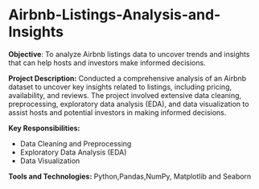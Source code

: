 # Airbnb-Listings-Analysis-and-Insights

**Objective**: To analyze Airbnb listings data to uncover trends and insights that can help hosts and investors make informed decisions.

**Project Description:** Conducted a comprehensive analysis of an Airbnb dataset to uncover key insights related to listings, including pricing, availability, and reviews. The project involved extensive data cleaning, preprocessing, exploratory data analysis (EDA), and data visualization to assist hosts and potential investors in making informed decisions.

**Key Responsibilities:**

- Data Cleaning and Preprocessing
- Exploratory Data Analysis (EDA)
- Data Visualization

**Tools and Technologies:** Python,Pandas,NumPy, Matplotlib and Seaborn
